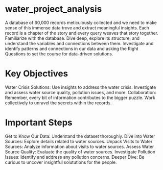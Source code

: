# water_project_analysis
A database of 60,000 records meticulously collected and we need to make sense of this immense data trove and extract meaningful insights. 
Each record is a chapter of the story and every query weaves that story together. 
Familiarize with the database. Dive deep, explore its structure, and understand the variables and connections between them.
Investigate and identify patterns and connections in our data and asking the Right Questions to set the course for data-driven solutions.
# Key Objectives
Water Crisis Solutions: Use insights to address the water crisis. Investigate and assess water source quality, pollution issues, and more.
Collaboration: Remember, every bit of information contributes to the bigger puzzle. Work collectively to unravel the secrets within the records.
# Important Steps
Get to Know Our Data: Understand the dataset thoroughly.
Dive into Water Sources: Explore details related to water sources.
Unpack Visits to Water Sources: Analyze information about visits to water sources.
Assess Water Source Quality: Evaluate the quality of water sources.
Investigate Pollution Issues: Identify and address any pollution concerns.
Deeper Dive: Be curious to uncover insightful solututions for the people.
